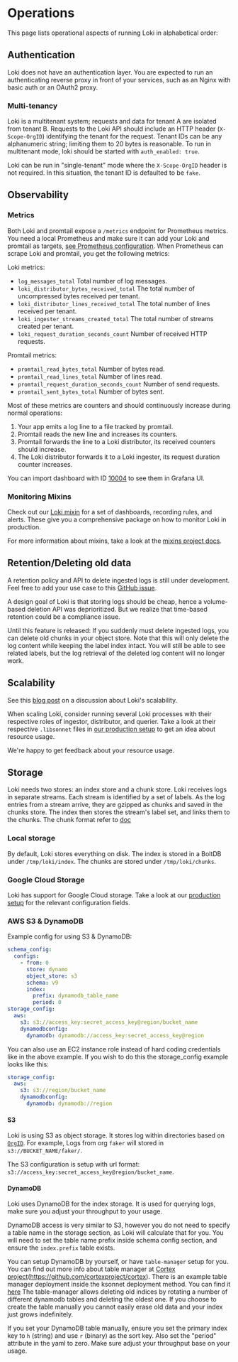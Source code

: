 # Operations

This page lists operational aspects of running Loki in alphabetical order:

## Authentication

Loki does not have an authentication layer.
You are expected to run an authenticating reverse proxy in front of your services, such as an Nginx with basic auth or an OAuth2 proxy.

### Multi-tenancy

Loki is a multitenant system; requests and data for tenant A are isolated from tenant B.
Requests to the Loki API should include an HTTP header (`X-Scope-OrgID`) identifying the tenant for the request.
Tenant IDs can be any alphanumeric string; limiting them to 20 bytes is reasonable.
To run in multitenant mode, loki should be started with `auth_enabled: true`.

Loki can be run in "single-tenant" mode where the `X-Scope-OrgID` header is not required.
In this situation, the tenant ID is defaulted to be `fake`.

## Observability

### Metrics

Both Loki and promtail expose a `/metrics` endpoint for Prometheus metrics.
You need a local Prometheus and make sure it can add your Loki and promtail as targets, [see Prometheus configuration](https://prometheus.io/docs/prometheus/latest/configuration/configuration).
When Prometheus can scrape Loki and promtail, you get the following metrics:

Loki metrics:

- `log_messages_total` Total number of log messages.
- `loki_distributor_bytes_received_total` The total number of uncompressed bytes received per tenant.
- `loki_distributor_lines_received_total` The total number of lines received per tenant.
- `loki_ingester_streams_created_total` The total number of streams created per tenant.
- `loki_request_duration_seconds_count` Number of received HTTP requests.

Promtail metrics:

- `promtail_read_bytes_total` Number of bytes read.
- `promtail_read_lines_total` Number of lines read.
- `promtail_request_duration_seconds_count` Number of send requests.
- `promtail_sent_bytes_total` Number of bytes sent.

Most of these metrics are counters and should continuously increase during normal operations:

1. Your app emits a log line to a file tracked by promtail.
2. Promtail reads the new line and increases its counters.
3. Promtail forwards the line to a Loki distributor, its received counters should increase.
4. The Loki distributor forwards it to a Loki ingester, its request duration counter increases.

You can import dashboard with ID [10004](https://grafana.com/dashboards/10004) to see them in Grafana UI.

### Monitoring Mixins

Check out our [Loki mixin](../production/loki-mixin) for a set of dashboards, recording rules, and alerts.
These give you a comprehensive package on how to monitor Loki in production.

For more information about mixins, take a look at the [mixins project docs](https://github.com/monitoring-mixins/docs).

## Retention/Deleting old data

A retention policy and API to delete ingested logs is still under development.
Feel free to add your use case to this [GitHub issue](https://github.com/grafana/loki/issues/162).

A design goal of Loki is that storing logs should be cheap, hence a volume-based deletion API was deprioritized.
But we realize that time-based retention could be a compliance issue.

Until this feature is released: If you suddenly must delete ingested logs, you can delete old chunks in your object store.
Note that this will only delete the log content while keeping the label index intact.
You will still be able to see related labels, but the log retrieval of the deleted log content will no longer work.

## Scalability

See this [blog post](https://grafana.com/blog/2018/12/12/loki-prometheus-inspired-open-source-logging-for-cloud-natives/) on a discussion about Loki's scalability.

When scaling Loki, consider running several Loki processes with their respective roles of ingestor, distributor, and querier.
Take a look at their respective `.libsonnet` files in [our production setup](../production/ksonnet/loki) to get an idea about resource usage.

We're happy to get feedback about your resource usage.

## Storage

Loki needs two stores: an index store and a chunk store.
Loki receives logs in separate streams.
Each stream is identified by a set of labels.
As the log entries from a stream arrive, they are gzipped as chunks and saved in the chunks store.
The index then stores the stream's label set, and links them to the chunks.
The chunk format refer to [doc](../pkg/chunkenc/README.md)

### Local storage

By default, Loki stores everything on disk.
The index is stored in a BoltDB under `/tmp/loki/index`.
The chunks are stored under `/tmp/loki/chunks`.

### Google Cloud Storage

Loki has support for Google Cloud storage.
Take a look at our [production setup](https://github.com/grafana/loki/blob/a422f394bb4660c98f7d692e16c3cc28747b7abd/production/ksonnet/loki/config.libsonnet#L55) for the relevant configuration fields.

### AWS S3 & DynamoDB

Example config for using S3 & DynamoDB:

```yaml
schema_config:
  configs:
    - from: 0
      store: dynamo
      object_store: s3
      schema: v9
      index:
        prefix: dynamodb_table_name
        period: 0
storage_config:
  aws:
    s3: s3://access_key:secret_access_key@region/bucket_name
    dynamodbconfig:
      dynamodb: dynamodb://access_key:secret_access_key@region
```

You can also use an EC2 instance role instead of hard coding credentials like in the above example.
If you wish to do this the storage_config example looks like this:

```yaml
storage_config:
  aws:
    s3: s3://region/bucket_name
    dynamodbconfig:
      dynamodb: dynamodb://region
```


#### S3

Loki is using S3 as object storage. It stores log within directories based on
[`OrgID`](./operations.md#Multi-tenancy). For example, Logs from org `faker`
will stored in `s3://BUCKET_NAME/faker/`.

The S3 configuration is setup with url format: `s3://access_key:secret_access_key@region/bucket_name`.

#### DynamoDB

Loki uses DynamoDB for the index storage. It is used for querying logs, make
sure you adjust your throughput to your usage.

DynamoDB access is very similar to S3, however you do not need to specify a
table name in the storage section, as Loki will calculate that for you.
You will need to set the table name prefix inside schema config section,
and ensure the `index.prefix` table exists.

You can setup DynamoDB by yourself, or have `table-manager` setup for you.
You can find out more info about table manager at
[Cortex project](https://github.com/cortexproject/cortex)(https://github.com/cortexproject/cortex).
There is an example table manager deployment inside the ksonnet deployment method. You can find it [here](../production/ksonnet/loki/table-manager.libsonnet)
The table-manager allows deleting old indices by rotating a number of different dynamodb tables and deleting the oldest one. If you choose to
create the table manually you cannot easily erase old data and your index just grows indefinitely.

If you set your DynamoDB table manually, ensure you set the primary index key to `h`
(string) and use `r` (binary) as the sort key. Also set the "period" attribute in the yaml to zero.
Make sure adjust your throughput base on your usage.

